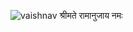 ![vaishnav](https://github.com/manishramanandi/manishramanandi/assets/133475996/bbf31f06-1f54-4df7-8cdf-f73987ba66c5)
                                                            श्रीमते रामानुजाय नमः
